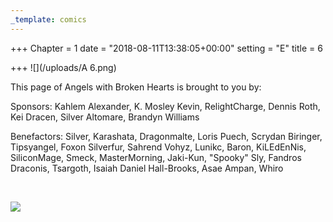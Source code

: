 ```yaml
---
_template: comics
---
```


+++
Chapter = 1
date = "2018-08-11T13:38:05+00:00"
setting = "E"
title = 6

+++
![](/uploads/A 6.png)<br>

<p align="left">This page of Angels with Broken Hearts is brought to you by:</p>

<p align="left">Sponsors: Kahlem Alexander, K. Mosley Kevin, RelightCharge, Dennis Roth, Kei Dracen, Silver Altomare, Brandyn Williams </p>

<p align="left">Benefactors: Silver, Karashata, Dragonmalte, Loris Puech, Scrydan Biringer, Tipsyangel, Foxon Silverfur, Sahrend Vohyz, Lunikc, Baron, KiLEdEnNis, SiliconMage, Smeck, MasterMorning, Jaki-Kun, "Spooky" Sly, Fandros Draconis, Tsargoth, Isaiah Daniel Hall-Brooks, Asae Ampan, Whiro </p> <br>

[![](/uploads/patreon-banner.jpg)](https://www.patreon.com/mbsaunders/)
